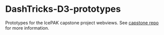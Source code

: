 DashTricks-D3-prototypes
========================

Prototypes for the IcePAK capstone project webviews. See [capstone repo](https://github.com/japacible/DashTricks-Pakistan) for more information.
